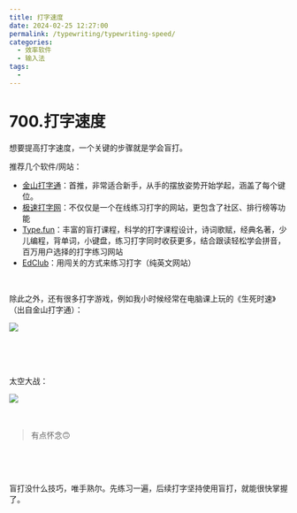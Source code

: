 ```yaml
---
title: 打字速度
date: 2024-02-25 12:27:00
permalink: /typewriting/typewriting-speed/
categories:
  - 效率软件
  - 输入法
tags:
  - 
---
```


# 700.打字速度

想要提高打字速度，一个关键的步骤就是学会盲打。

<!-- more -->

推荐几个软件/网站：

* [金山打字通](https://www.51dzt.com/rubik-ssr/51dzt)：首推，非常适合新手，从手的摆放姿势开始学起，涵盖了每个键位。
* [极速打字网](https://www.jsxiaoshi.com/)：不仅仅是一个在线练习打字的网站，更包含了社区、排行榜等功能
* [Type.fun](https://www.type.fun/)：丰富的盲打课程，科学的打字课程设计，诗词歌赋，经典名著，少儿编程，背单词，小键盘，练习打字同时收获更多，结合跟读轻松学会拼音，百万用户选择的打字练习网站
* [EdClub](https://www.typingclub.com/sportal/program-3.game)：用闯关的方式来练习打字（纯英文网站）

‍

除此之外，还有很多打字游戏，例如我小时候经常在电脑课上玩的《生死时速》（出自金山打字通）：

​![](https://image.peterjxl.com/blog/image-20240619193219-k4bq6py.png)​

‍

‍

太空大战：

​![](https://image.peterjxl.com/blog/image-20240619193209-gvuo74g.png)​

‍

> 有点怀念🙃

‍

‍

盲打没什么技巧，唯手熟尔。先练习一遍，后续打字坚持使用盲打，就能很快掌握了。

‍

